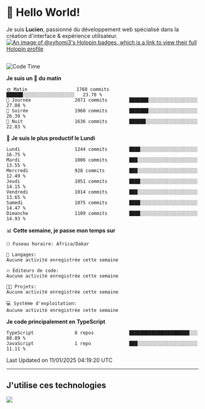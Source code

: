# 👋 Hello World!

Je suis **Lucien**, passionné du développement web spécialisé dans la création d'interface & expérience utilisateur.
[![An image of @xyhomi3's Holopin badges, which is a link to view their full Holopin profile](https://holopin.me/xyhomi3)](https://holopin.io/@xyhomi3)

##

<!--START_SECTION:waka-->
![Code Time](http://img.shields.io/badge/Code%20Time-2%2C834%20hrs%2050%20mins-blue)

**Je suis un 🐤 du matin** 

```text
🌞 Matin                  1760 commits        ██████░░░░░░░░░░░░░░░░░░░   23.70 % 
🌆 Journée                2071 commits        ███████░░░░░░░░░░░░░░░░░░   27.88 % 
🌃 Soirée                 1960 commits        ███████░░░░░░░░░░░░░░░░░░   26.39 % 
🌙 Nuit                   1636 commits        ██████░░░░░░░░░░░░░░░░░░░   22.03 % 
```
📅 **Je suis le plus productif le Lundi** 

```text
Lundi                    1244 commits        ████░░░░░░░░░░░░░░░░░░░░░   16.75 % 
Mardi                    1006 commits        ███░░░░░░░░░░░░░░░░░░░░░░   13.55 % 
Mercredi                 928 commits         ███░░░░░░░░░░░░░░░░░░░░░░   12.49 % 
Jeudi                    1051 commits        ████░░░░░░░░░░░░░░░░░░░░░   14.15 % 
Vendredi                 1014 commits        ███░░░░░░░░░░░░░░░░░░░░░░   13.65 % 
Samedi                   1075 commits        ████░░░░░░░░░░░░░░░░░░░░░   14.47 % 
Dimanche                 1109 commits        ████░░░░░░░░░░░░░░░░░░░░░   14.93 % 
```


📊 **Cette semaine, je passe mon temps sur** 

```text
🕑︎ Fuseau horaire: Africa/Dakar

💬 Langages: 
Aucune activité enregistrée cette semaine

🔥 Éditeurs de code: 
Aucune activité enregistrée cette semaine

🐱‍💻 Projets: 
Aucune activité enregistrée cette semaine

💻 Système d'exploitation: 
Aucune activité enregistrée cette semaine
```

**Je code principalement en TypeScript** 

```text
TypeScript               8 repos             ██████████████████████░░░   88.89 % 
JavaScript               1 repo              ███░░░░░░░░░░░░░░░░░░░░░░   11.11 % 
```




 Last Updated on 11/01/2025 04:19:20 UTC
<!--END_SECTION:waka-->
---

## J'utilise ces technologies

<p align="left">
  <a href="https://skillicons.dev">
    <img src="https://skillicons.dev/icons?i=ts,js,md,scss,tailwind,react,docker,express,astro,vite,nextjs,vercel,figma,ableton" />
  </a>
</p>

